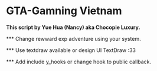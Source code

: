 # GTA-Gamning Vietnam

**This script by Yue Hua (Nancy) aka Chocopie Luxury.**

*** Change rewward exp adventure using your system.

*** Use textdraw available or design UI TextDraw :33

*** Add include y_hooks or change hook to public callback.
